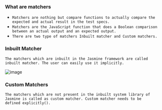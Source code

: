 ### What are matchers
- `Matchers are nothing but compare functions to actually compare the expected and actual result in the test specs.`
- `Matchers are the JavaScript function that does a Boolean comparison between an actual output and an expected output.`
- `There are two type of matchers Inbuilt matcher and Custom matchers.`

### Inbuilt Matcher
`The matchers which are inbuilt in the Jasmine framework are called inbuilt matcher. The user can easily use it implicitly.`

![image](https://user-images.githubusercontent.com/53125546/216516087-2b8a1d97-b4dc-4feb-8bb7-a48a573edd31.png)

### Custom Matchers

`The matchers which are not present in the inbuilt system library of Jasmine is called as custom matcher. Custom matcher needs to be defined explicitly().`
